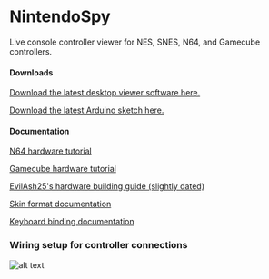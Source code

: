 NintendoSpy
======

Live console controller viewer for NES, SNES, N64, and Gamecube controllers.

#### Downloads

[Download the latest desktop viewer software here.](https://github.com/jaburns/NintendoSpy/releases)

[Download the latest Arduino sketch here.](https://raw.github.com/jaburns/NintendoSpy/master/firmware/firmware.ino)

#### Documentation

[N64 hardware tutorial](https://github.com/jaburns/NintendoSpy/blob/master/docs/tutorial-n64.md)

[Gamecube hardware tutorial](https://github.com/jaburns/NintendoSpy/blob/master/docs/tutorial-gamecube.md)

[EvilAsh25's hardware building guide (slightly dated)](https://raw.githubusercontent.com/jaburns/NintendoSpy/master/docs/guide-evilash25.md)

[Skin format documentation](https://github.com/jaburns/NintendoSpy/blob/master/docs/skins.md)

[Keyboard binding documentation](https://github.com/jaburns/NintendoSpy/blob/master/docs/keybindings.md)

### Wiring setup for controller connections

![alt text](https://github.com/jaburns/NintendoSpy/raw/master/docs/tutorial-images/wiring-all.jpg "")
